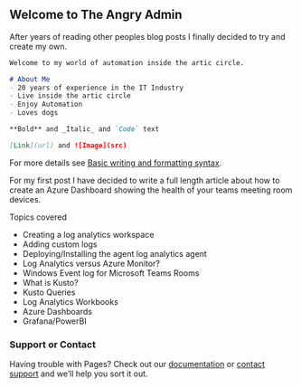 ## Welcome to The Angry Admin

After years of reading other peoples blog posts I finally decided to try and create my own.

```markdown
Welcome to my world of automation inside the artic circle.

# About Me
- 20 years of experience in the IT Industry
- Live inside the artic circle
- Enjoy Automation
- Loves dogs

**Bold** and _Italic_ and `Code` text

[Link](url) and ![Image](src)
```
For more details see [Basic writing and formatting syntax](https://docs.github.com/en/github/writing-on-github/getting-started-with-writing-and-formatting-on-github/basic-writing-and-formatting-syntax).

For my first post I have decided to write a full length article about how to create an Azure Dashboard showing the health of your teams meeting room devices.

Topics covered
  - Creating a log analytics workspace
  - Adding custom logs
  - Deploying/Installing the agent log analytics agent
  - Log Analytics versus Azure Monitor?
  - Windows Event log for Microsoft Teams Rooms
  - What is Kusto?
  - Kusto Queries
  - Log Analytics Workbooks
  - Azure Dashboards
  - Grafana/PowerBI

### Support or Contact

Having trouble with Pages? Check out our [documentation](https://docs.github.com/categories/github-pages-basics/) or [contact support](https://support.github.com/contact) and we’ll help you sort it out.
